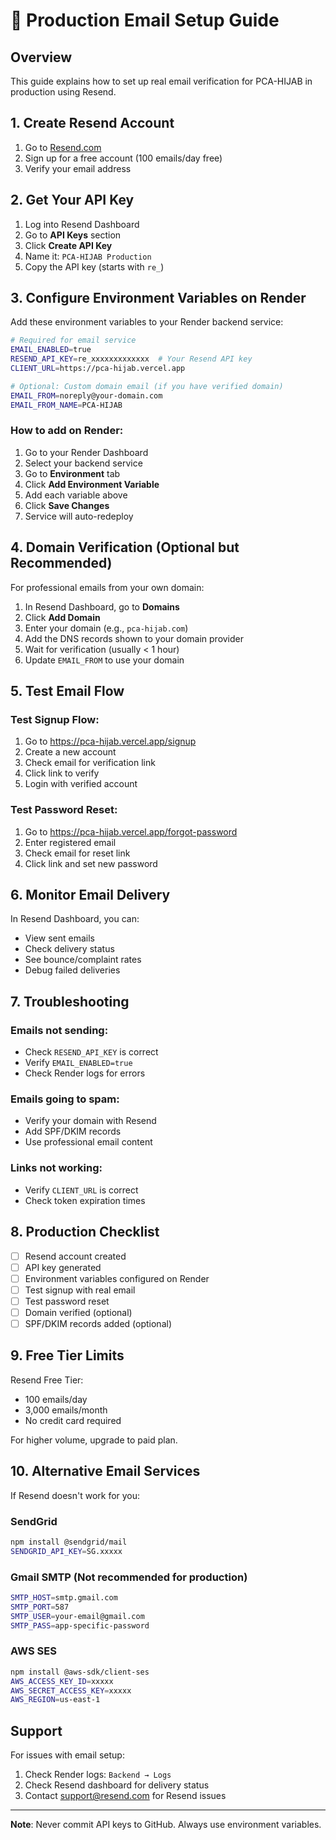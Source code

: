 # 📧 Production Email Setup Guide

## Overview
This guide explains how to set up real email verification for PCA-HIJAB in production using Resend.

## 1. Create Resend Account

1. Go to [Resend.com](https://resend.com)
2. Sign up for a free account (100 emails/day free)
3. Verify your email address

## 2. Get Your API Key

1. Log into Resend Dashboard
2. Go to **API Keys** section
3. Click **Create API Key**
4. Name it: `PCA-HIJAB Production`
5. Copy the API key (starts with `re_`)

## 3. Configure Environment Variables on Render

Add these environment variables to your Render backend service:

```bash
# Required for email service
EMAIL_ENABLED=true
RESEND_API_KEY=re_xxxxxxxxxxxxx  # Your Resend API key
CLIENT_URL=https://pca-hijab.vercel.app

# Optional: Custom domain email (if you have verified domain)
EMAIL_FROM=noreply@your-domain.com
EMAIL_FROM_NAME=PCA-HIJAB
```

### How to add on Render:
1. Go to your Render Dashboard
2. Select your backend service
3. Go to **Environment** tab
4. Click **Add Environment Variable**
5. Add each variable above
6. Click **Save Changes**
7. Service will auto-redeploy

## 4. Domain Verification (Optional but Recommended)

For professional emails from your own domain:

1. In Resend Dashboard, go to **Domains**
2. Click **Add Domain**
3. Enter your domain (e.g., `pca-hijab.com`)
4. Add the DNS records shown to your domain provider
5. Wait for verification (usually < 1 hour)
6. Update `EMAIL_FROM` to use your domain

## 5. Test Email Flow

### Test Signup Flow:
1. Go to https://pca-hijab.vercel.app/signup
2. Create a new account
3. Check email for verification link
4. Click link to verify
5. Login with verified account

### Test Password Reset:
1. Go to https://pca-hijab.vercel.app/forgot-password
2. Enter registered email
3. Check email for reset link
4. Click link and set new password

## 6. Monitor Email Delivery

In Resend Dashboard, you can:
- View sent emails
- Check delivery status
- See bounce/complaint rates
- Debug failed deliveries

## 7. Troubleshooting

### Emails not sending:
- Check `RESEND_API_KEY` is correct
- Verify `EMAIL_ENABLED=true`
- Check Render logs for errors

### Emails going to spam:
- Verify your domain with Resend
- Add SPF/DKIM records
- Use professional email content

### Links not working:
- Verify `CLIENT_URL` is correct
- Check token expiration times

## 8. Production Checklist

- [ ] Resend account created
- [ ] API key generated
- [ ] Environment variables configured on Render
- [ ] Test signup with real email
- [ ] Test password reset
- [ ] Domain verified (optional)
- [ ] SPF/DKIM records added (optional)

## 9. Free Tier Limits

Resend Free Tier:
- 100 emails/day
- 3,000 emails/month
- No credit card required

For higher volume, upgrade to paid plan.

## 10. Alternative Email Services

If Resend doesn't work for you:

### SendGrid
```bash
npm install @sendgrid/mail
SENDGRID_API_KEY=SG.xxxxx
```

### Gmail SMTP (Not recommended for production)
```bash
SMTP_HOST=smtp.gmail.com
SMTP_PORT=587
SMTP_USER=your-email@gmail.com
SMTP_PASS=app-specific-password
```

### AWS SES
```bash
npm install @aws-sdk/client-ses
AWS_ACCESS_KEY_ID=xxxxx
AWS_SECRET_ACCESS_KEY=xxxxx
AWS_REGION=us-east-1
```

## Support

For issues with email setup:
1. Check Render logs: `Backend → Logs`
2. Check Resend dashboard for delivery status
3. Contact support@resend.com for Resend issues

---

**Note**: Never commit API keys to GitHub. Always use environment variables.